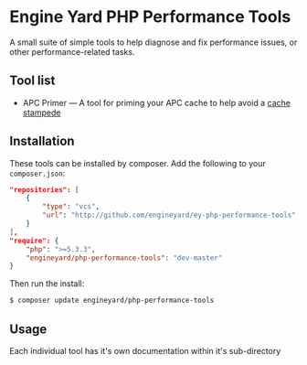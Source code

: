 # Engine Yard PHP Performance Tools

A small suite of simple tools to help diagnose and
fix performance issues, or other performance-related
tasks.

## Tool list

- APC Primer — A tool for priming your APC cache to help avoid a
    [cache stampede](http://en.wikipedia.org/wiki/Cache_stampede)

## Installation

These tools can be installed by composer. Add the following to your
`composer.json`:

```json
"repositories": [
    {
        "type": "vcs",
        "url": "http://github.com/engineyard/ey-php-performance-tools"
    }
],
"require": {
    "php": ">=5.3.3",
    "engineyard/php-performance-tools": "dev-master"
}
```

Then run the install:

```bash
$ composer update engineyard/php-performance-tools
```

## Usage

Each individual tool has it's own documentation within it's sub-directory
